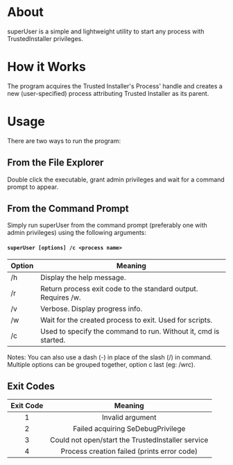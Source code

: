 # About
superUser is a simple and lightweight utility to start any process with TrustedInstaller privileges.

# How it Works
The program acquires the Trusted Installer's Process' handle and creates a new (user-specified) process attributing Trusted Installer as its parent.

# Usage
There are two ways to run the program:

## From the File Explorer
Double click the executable, grant admin privileges and wait for a command prompt to appear.

## From the Command Prompt
Simply run superUser from the command prompt (preferably one with admin privileges) using the following arguments:

#### ```superUser [options] /c <process name>```
|  Option |  Meaning                                                        |
|---------|-----------------------------------------------------------------|
| /h      | Display the help message.                                       |
| /r      | Return process exit code to the standard output. Requires /w.   |
| /v      | Verbose. Display progress info.                                 |
| /w      | Wait for the created process to exit. Used for scripts.         |
| /c      | Used to specify the command to run. Without it, cmd is started. |

Notes: You can also use a dash (-) in place of the slash (/) in command.
Multiple options can be grouped together, option c last (eg: /wrc).

## Exit Codes
| Exit Code |                      Meaning                      |
|:---------:|:-------------------------------------------------:|
|     1     | Invalid argument                                  |
|     2     | Failed acquiring SeDebugPrivilege                 |
|     3     | Could not open/start the TrustedInstaller service |
|     4     | Process creation failed (prints error code)       |